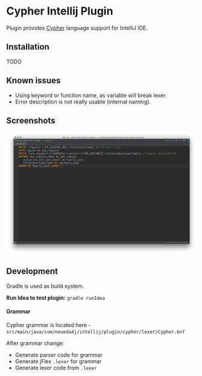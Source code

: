 Cypher Intellij Plugin
======================

Plugin provides [Cypher](http://www.opencypher.org/) language support for IntelliJ IDE.

## Installation

TODO

## Known issues

* Using keyword or function name, as variable will break lexer.
* Error description is not really usable (internal naming).

## Screenshots

![cypher_syntax_highlight](screenshots/cypher_syntax_highlight.png)

## Development

Gradle is used as build system. 

**Run Idea to test plugin:** `gradle runIdea`

#### Grammar

Cypher grammar is located here - `src/main/java/com/neueda4j/intellij/plugin/cypher/lexer/Cypher.bnf`

After grammar change:

* Generate parser code for grammar
* Generate jFlex `.lexer` for grammar
* Generate lexer code from `.lexer`

